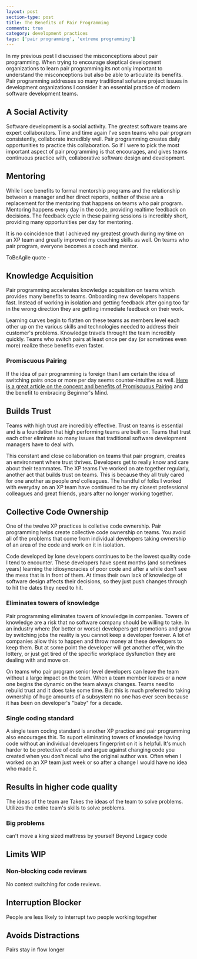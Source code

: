 ```yaml
---
layout: post
section-type: post
title: The Benefits of Pair Programming
comments: true
category: development practices
tags: ['pair programming', 'extreme programming']
---
```


In my previous post <LINK> I discussed the misconceptions about pair programming. When trying to encourage skeptical development organizations to learn pair programming its not only important to understand the misconceptions but also be able to articulate its benefits. Pair programming addresses so many traditional sofwtare project issues in development organizations I consider it an essential practice of modern software development teams. 

## A Social Activity

Software development is a social activity. The greatest software teams are expert collaborators. Time and time again I've seen teams who pair program consistently, collaborate incredibly well. Pair programming creates daily opportunities to practice this collaboration. So if I were to pick the most important aspect of pair programming is that encourages, and gives teams continuous practice with, collaborative software design and development. 

## Mentoring

While I see benefits to formal mentorship programs and the relationship between a manager and her direct reports, neither of these are a replacement for the mentoring that happens on teams who pair program. Mentoring happens every day in the code, providing realtime feedback on decisions. The feedback cycle in these pairing sessions is incredibly short, providing many opportunities per day for mentoring. 

It is no coincidence that I achieved my greatest growth during my time on an XP team and greatly improved my coaching skills as well. On teams who pair program, everyone becomes a coach and mentor.

ToBeAgile quote - 

## Knowledge Acquisition

Pair programming accelerates knowledge acquisition on teams which provides many benefits to teams. Onboarding new developers happens fast. Instead of working in isolation and getting feedback after going too far in the wrong direction they are getting immediate feedback on their work. 

Learning curves begin to flatten on these teams as members level each other up on the various skills and technologies needed to address their customer's problems. Knowledge travels throught the team incredibly quickly. Teams who switch pairs at least once per day (or sometimes even more) realize these benefits even faster.

### Promiscuous Pairing

If the idea of pair programming is foreign than I am certain the idea of switching pairs once or more per day seems counter-intuitive as well. [Here is a great article on the concept and benefits of Promiscuous Pairing](http://csis.pace.edu/~grossman/dcs/XR4-PromiscuousPairing.pdf) and the benefit to embracing Beginner's Mind. 

## Builds Trust

Teams with high trust are incredibly effective. Trust on teams is essential and is a foundation that high performing teams are built on. Teams that trust each other eliminate so many issues that traditional software development managers have to deal with. 

 This constant and close collaboration on teams that pair program, creates an environment where trust thrives. Developers get to really know and care about their teammates. The XP teams I've worked on ate together regularly, another act that builds trust on teams. This is because they all truly cared for one another as people _and_ colleagues. The handful of folks I worked with everyday on an XP team have continued to be my closest professional colleagues and great friends, years after no longer working together. 

## Collective Code Ownership

One of the twelve XP practices is colletive code ownership. Pair programming helps create collective code ownership on teams. You avoid all of the problems that come from individual developers taking ownership of an area of the code and work on it in isolation.

Code developed by lone developers continues to be the lowest quality code I tend to encounter. These developers have spent months (and sometimes years) learning the idiosyncracies of poor code and after a while don't see the mess that is in front of them. At times their own lack of knowledge of software design affects their decisions, so they just push changes through to hit the dates they need to hit. 

### Eliminates towers of knowledge

Pair programming eliminates towers of knowledge in companies. Towers of knowledge are a risk that no software company should be willing to take. In an industry where (for better or worse) developers get promotions and grow by switching jobs the reality is you cannot keep a developer forever.  A lot of companies allow this to happen and throw money at these developers to keep them. But at some point the developer will get another offer, win the lottery, or just get tired of the specific workplace dysfunction they are dealing with and move on. 

On teams who pair program senior level developers can leave the team without a large impact on the team. When a team member leaves or a new one begins the dynamic on the team always changes. Teams need to rebuild trust and it does take some time. But this is much preferred to taking ownership of huge amounts of a subsystem no one has ever seen because it has been on developer's "baby" for a decade. 

### Single coding standard

A single team coding standard is another XP practice and pair programming also encourages this. To suport eliminating towers of knowledge having code without an individual developers fingerprint on it is helpful. It's much harder to be protective of code and argue against changing code you created when you don't recall who the original author was. Often when I worked on an XP team just week or so after a change I would have no idea who made it.

## Results in higher code quality

The ideas of the team are
Takes the ideas of the team to solve problems. Utilizes the entire team's skills to solve problems. 

### Big problems 
 can't move a king sized mattress by yourself
 Beyond Legacy code

## Limits WIP

### Non-blocking code reviews
No context switching for code reviews.

## Interruption Blocker

People are less likely to interrupt two people working together

## Avoids Distractions

Pairs stay in flow longer